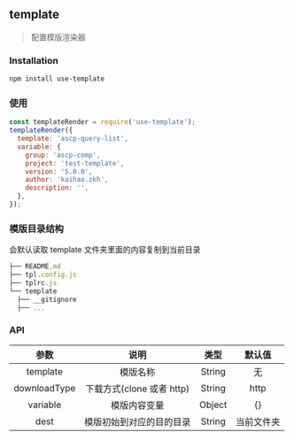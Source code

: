 ## template

> 配置模版渲染器

### Installation

```bash
npm install use-template
```

### 使用

```js
const templateRender = require('use-template');
templateRender({
  template: 'ascp-query-list',
  variable: {
    group: 'ascp-comp',
    project: 'test-template',
    version: '5.0.0',
    author: 'kaihao.zkh',
    description: '',
  },
});
```

### 模版目录结构

会默认读取 template 文件夹里面的内容复制到当前目录

```js
├── README.md
├── tpl.config.js
├── tplrc.js
└── template
  ├── __gitignore
  ├── ...
```

### API

|     参数     |           说明            |  类型  |   默认值   |
| :----------: | :-----------------------: | :----: | :--------: |
|   template   |         模版名称          | String |     无     |
| downloadType | 下载方式(clone 或者 http) | String |    http    |
|   variable   |       模版内容变量        | Object |     {}     |
|     dest     | 模版初始到对应的目的目录  | String | 当前文件夹 |
